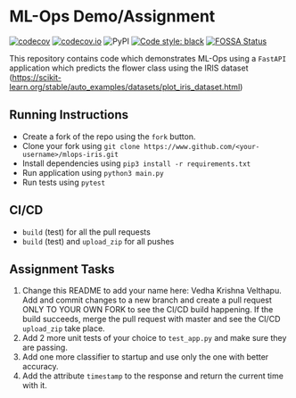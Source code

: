 # ML-Ops Demo/Assignment

[![codecov](https://codecov.io/gh/Vedha286/mlops-iris/branch/coverage/graph/badge.svg?token=REKR951Y9K)](https://codecov.io/gh/Vedha286/mlops-iris)
[![codecov.io](https://codecov.io/github/codecov/codecov-python/coverage.svg?branch=master)](https://codecov.io/github/codecov/codecov-python)
![PyPI](https://img.shields.io/pypi/v/codecov)
[![Code style: black](https://img.shields.io/badge/code%20style-black-000000.svg)](https://github.com/psf/black)
[![FOSSA Status](https://app.fossa.com/api/projects/git%2Bgithub.com%2Fcodecov%2Fcodecov-python.svg?type=shield)](https://app.fossa.com/projects/git%2Bgithub.com%2Fcodecov%2Fcodecov-python?ref=badge_shield)

This repository contains code which demonstrates ML-Ops using a `FastAPI` application which predicts the flower class using the IRIS dataset (https://scikit-learn.org/stable/auto_examples/datasets/plot_iris_dataset.html)

## Running Instructions
- Create a fork of the repo using the `fork` button.
- Clone your fork using `git clone https://www.github.com/<your-username>/mlops-iris.git`
- Install dependencies using `pip3 install -r requirements.txt`
- Run application using `python3 main.py`
- Run tests using `pytest`

## CI/CD
- `build` (test) for all the pull requests
- `build` (test) and `upload_zip` for all pushes

## Assignment Tasks
1. Change this README to add your name here: Vedha Krishna Velthapu. Add and commit changes to a new branch and create a pull request ONLY TO YOUR OWN FORK to see the CI/CD build happening. If the build succeeds, merge the pull request with master and see the CI/CD `upload_zip` take place.
2. Add 2 more unit tests of your choice to `test_app.py` and make sure they are passing.
3. Add one more classifier to startup and use only the one with better accuracy.
4. Add the attribute `timestamp` to the response and return the current time with it. 

